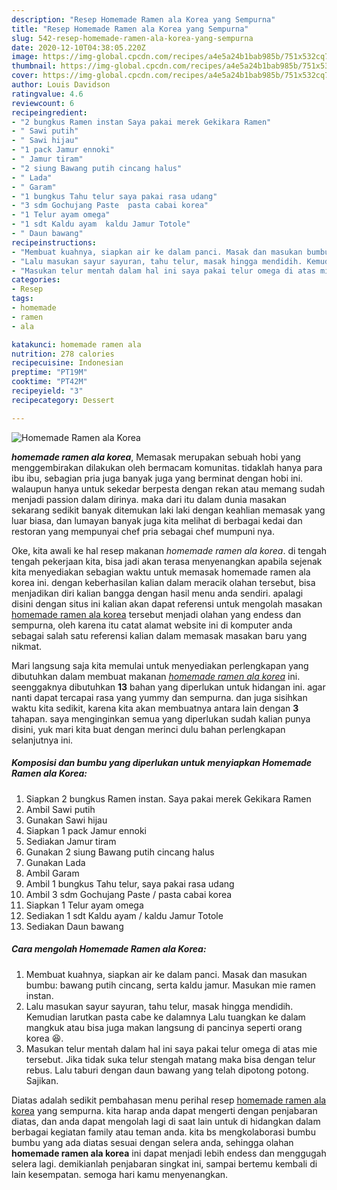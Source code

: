 ```yaml
---
description: "Resep Homemade Ramen ala Korea yang Sempurna"
title: "Resep Homemade Ramen ala Korea yang Sempurna"
slug: 542-resep-homemade-ramen-ala-korea-yang-sempurna
date: 2020-12-10T04:38:05.220Z
image: https://img-global.cpcdn.com/recipes/a4e5a24b1bab985b/751x532cq70/homemade-ramen-ala-korea-foto-resep-utama.jpg
thumbnail: https://img-global.cpcdn.com/recipes/a4e5a24b1bab985b/751x532cq70/homemade-ramen-ala-korea-foto-resep-utama.jpg
cover: https://img-global.cpcdn.com/recipes/a4e5a24b1bab985b/751x532cq70/homemade-ramen-ala-korea-foto-resep-utama.jpg
author: Louis Davidson
ratingvalue: 4.6
reviewcount: 6
recipeingredient:
- "2 bungkus Ramen instan Saya pakai merek Gekikara Ramen"
- " Sawi putih"
- " Sawi hijau"
- "1 pack Jamur ennoki"
- " Jamur tiram"
- "2 siung Bawang putih cincang halus"
- " Lada"
- " Garam"
- "1 bungkus Tahu telur saya pakai rasa udang"
- "3 sdm Gochujang Paste  pasta cabai korea"
- "1 Telur ayam omega"
- "1 sdt Kaldu ayam  kaldu Jamur Totole"
- " Daun bawang"
recipeinstructions:
- "Membuat kuahnya, siapkan air ke dalam panci. Masak dan masukan bumbu: bawang putih cincang, serta kaldu jamur. Masukan mie ramen instan."
- "Lalu masukan sayur sayuran, tahu telur, masak hingga mendidih. Kemudian larutkan pasta cabe ke dalamnya Lalu tuangkan ke dalam mangkuk atau bisa juga makan langsung di pancinya seperti orang korea 😆."
- "Masukan telur mentah dalam hal ini saya pakai telur omega di atas mie tersebut. Jika tidak suka telur stengah matang maka bisa dengan telur rebus. Lalu taburi dengan daun bawang yang telah dipotong potong. Sajikan."
categories:
- Resep
tags:
- homemade
- ramen
- ala

katakunci: homemade ramen ala 
nutrition: 278 calories
recipecuisine: Indonesian
preptime: "PT19M"
cooktime: "PT42M"
recipeyield: "3"
recipecategory: Dessert

---
```



![Homemade Ramen ala Korea](https://img-global.cpcdn.com/recipes/a4e5a24b1bab985b/751x532cq70/homemade-ramen-ala-korea-foto-resep-utama.jpg)

<b><i>homemade ramen ala korea</i></b>, Memasak merupakan sebuah hobi yang menggembirakan dilakukan oleh bermacam komunitas. tidaklah hanya para ibu ibu, sebagian pria juga banyak juga yang berminat dengan hobi ini. walaupun hanya untuk sekedar berpesta dengan rekan atau memang sudah menjadi passion dalam dirinya. maka dari itu dalam dunia masakan sekarang sedikit banyak ditemukan laki laki dengan keahlian memasak yang luar biasa, dan lumayan banyak juga kita melihat di berbagai kedai dan restoran yang mempunyai chef pria sebagai chef mumpuni nya.

Oke, kita awali ke hal resep makanan <i>homemade ramen ala korea</i>. di tengah tengah pekerjaan kita, bisa jadi akan terasa menyenangkan apabila sejenak kita menyediakan sebagian waktu untuk memasak homemade ramen ala korea ini. dengan keberhasilan kalian dalam meracik olahan tersebut, bisa menjadikan diri kalian bangga dengan hasil menu anda sendiri. apalagi disini dengan situs ini kalian akan dapat referensi untuk mengolah masakan <u>homemade ramen ala korea</u> tersebut menjadi olahan yang endess dan sempurna, oleh karena itu catat alamat website ini di komputer anda sebagai salah satu referensi kalian dalam memasak masakan baru yang nikmat.




Mari langsung saja kita memulai untuk menyediakan perlengkapan yang dibutuhkan dalam membuat makanan <u><i>homemade ramen ala korea</i></u> ini. seenggaknya dibutuhkan <b>13</b> bahan yang diperlukan untuk hidangan ini. agar nanti dapat tercapai rasa yang yummy dan sempurna. dan juga sisihkan waktu kita sedikit, karena kita akan membuatnya antara lain dengan <b>3</b> tahapan. saya menginginkan semua yang diperlukan sudah kalian punya disini, yuk mari kita buat dengan merinci dulu bahan perlengkapan selanjutnya ini.

<!--inarticleads1-->

##### Komposisi dan bumbu yang diperlukan untuk menyiapkan Homemade Ramen ala Korea:

1. Siapkan 2 bungkus Ramen instan. Saya pakai merek Gekikara Ramen
1. Ambil  Sawi putih
1. Gunakan  Sawi hijau
1. Siapkan 1 pack Jamur ennoki
1. Sediakan  Jamur tiram
1. Gunakan 2 siung Bawang putih cincang halus
1. Gunakan  Lada
1. Ambil  Garam
1. Ambil 1 bungkus Tahu telur, saya pakai rasa udang
1. Ambil 3 sdm Gochujang Paste / pasta cabai korea
1. Siapkan 1 Telur ayam omega
1. Sediakan 1 sdt Kaldu ayam / kaldu Jamur Totole
1. Sediakan  Daun bawang




<!--inarticleads2-->

##### Cara mengolah Homemade Ramen ala Korea:

1. Membuat kuahnya, siapkan air ke dalam panci. Masak dan masukan bumbu: bawang putih cincang, serta kaldu jamur. Masukan mie ramen instan.
1. Lalu masukan sayur sayuran, tahu telur, masak hingga mendidih. Kemudian larutkan pasta cabe ke dalamnya Lalu tuangkan ke dalam mangkuk atau bisa juga makan langsung di pancinya seperti orang korea 😆.
1. Masukan telur mentah dalam hal ini saya pakai telur omega di atas mie tersebut. Jika tidak suka telur stengah matang maka bisa dengan telur rebus. Lalu taburi dengan daun bawang yang telah dipotong potong. Sajikan.




Diatas adalah sedikit pembahasan menu perihal resep <u>homemade ramen ala korea</u> yang sempurna. kita harap anda dapat mengerti dengan penjabaran diatas, dan anda dapat mengolah lagi di saat lain untuk di hidangkan dalam berbagai kegiatan family atau teman anda. kita bs mengkolaborasi bumbu bumbu yang ada diatas sesuai dengan selera anda, sehingga olahan <b>homemade ramen ala korea</b> ini dapat menjadi lebih endess dan menggugah selera lagi. demikianlah penjabaran singkat ini, sampai bertemu kembali di lain kesempatan. semoga hari kamu menyenangkan.

